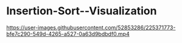 # Insertion-Sort--Visualization



https://user-images.githubusercontent.com/52853286/225371773-bfe7c290-549d-4265-a527-0a63d9bdbdf0.mp4

